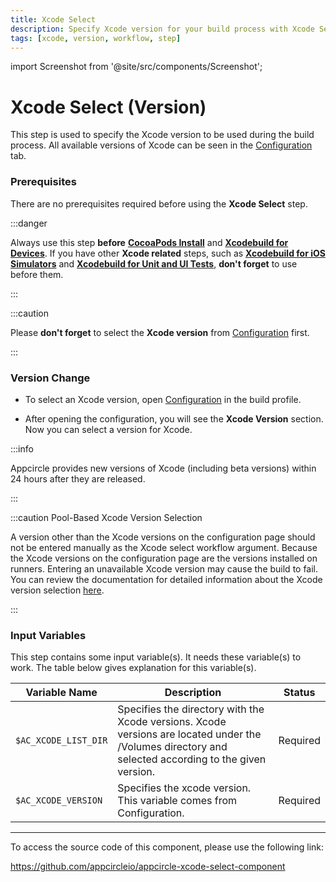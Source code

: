 ```yaml
---
title: Xcode Select
description: Specify Xcode version for your build process with Xcode Select. Always use before CocoaPods Install and Xcodebuild steps.
tags: [xcode, version, workflow, step]
---
```


import Screenshot from '@site/src/components/Screenshot';

# Xcode Select (Version)

This step is used to specify the Xcode version to be used during the build process. All available versions of Xcode can be seen in the [Configuration](https://docs.appcircle.io/build/build-process-management/build-profile-configuration) tab.

### Prerequisites

There are no prerequisites required before using the **Xcode Select** step.

:::danger

Always use this step **before** [**CocoaPods Install**](/workflows/ios-specific-workflow-steps/cocoapods-install) and [**Xcodebuild for Devices**](/workflows/ios-specific-workflow-steps/xcodebuild-for-devices). If you have other **Xcode related** steps, such as [**Xcodebuild for iOS Simulators**](/workflows/ios-specific-workflow-steps/xcodebuild-for-ios-simulator) and [**Xcodebuild for Unit and UI Tests**](/workflows/ios-specific-workflow-steps/xcodebuild-for-unit-and-ui-test), **don't forget** to use before them.

:::

:::caution

Please **don't forget** to select the **Xcode version** from [Configuration](/build/platform-build-guides/building-ios-applications#build-configuration) first.

:::

<Screenshot url='https://cdn.appcircle.io/docs/assets/BE2585-xcodeOrder.png' />

### Version Change

- To select an Xcode version, open [Configuration](/build/platform-build-guides/building-ios-applications#build-configuration) in the build profile.

<Screenshot url='https://cdn.appcircle.io/docs/assets/BE2585-xcode_select_config.png' />

- After opening the configuration, you will see the **Xcode Version** section. Now you can select a version for Xcode.

<Screenshot url='https://cdn.appcircle.io/docs/assets/BE2585-xcode_select_list.png' />

:::info

Appcircle provides new versions of Xcode (including beta versions) within 24 hours after they are released.

:::

:::caution Pool-Based Xcode Version Selection

A version other than the Xcode versions on the configuration page should not be entered manually as the Xcode select workflow argument.
Because the Xcode versions on the configuration page are the versions installed on runners.
Entering an unavailable Xcode version may cause the build to fail.
You can review the documentation for detailed information about the Xcode version selection [here](/self-hosted-appcircle/self-hosted-runner/configure-runner/manage-pools#select-pool-for-build-profile).

:::

### Input Variables

This step contains some input variable(s). It needs these variable(s) to work. The table below gives explanation for this variable(s).

| Variable Name        | Description                                                                                                                                           | Status   |
| -------------------- | ----------------------------------------------------------------------------------------------------------------------------------------------------- | -------- |
| `$AC_XCODE_LIST_DIR` | Specifies the directory with the Xcode versions. Xcode versions are located under the /Volumes directory and selected according to the given version. | Required |
| `$AC_XCODE_VERSION`  | Specifies the xcode version. This variable comes from Configuration.                                                                                  | Required |

---

To access the source code of this component, please use the following link:

https://github.com/appcircleio/appcircle-xcode-select-component
